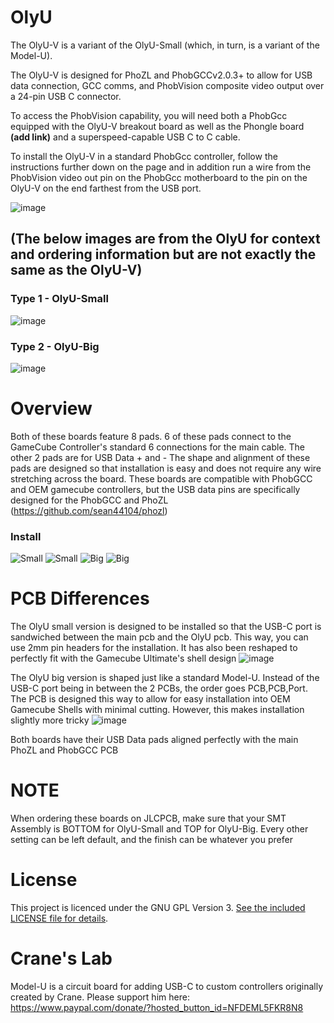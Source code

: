 # OlyU

The OlyU-V is a variant of the OlyU-Small (which, in turn, is a variant of the Model-U).

The OlyU-V is designed for PhoZL and PhobGCCv2.0.3+ to allow for USB data connection, GCC comms, and PhobVision composite video output over a 24-pin USB C connector. 

To access the PhobVision capability, you will need both a PhobGcc equipped with the OlyU-V breakout board as well as the Phongle board **(add link)** and a superspeed-capable USB C to C cable.

To install the OlyU-V in a standard PhobGcc controller, follow the instructions further down on the page and in addition run a wire from the PhobVision video out pin on the PhobGcc motherboard to the pin on the OlyU-V on the end farthest from the USB port.

![image](https://user-images.githubusercontent.com/95242582/215300712-6a05d7f6-3ab4-4d6f-ae4c-39f524cc35a7.png)


## (The below images are from the OlyU for context and ordering information but are not exactly the same as the OlyU-V)

### Type 1 - OlyU-Small
![image](https://raw.githubusercontent.com/sean44104/OlyU/main/Images/OlyU-Small.png)
### Type 2 - OlyU-Big
![image](https://raw.githubusercontent.com/sean44104/OlyU/main/Images/OlyU-Big.png)

# Overview
Both of these boards feature 8 pads. 6 of these pads connect to the GameCube Controller's standard 6 connections for the main cable. The other 2 pads are for USB Data + and -
The shape and alignment of these pads are designed so that installation is easy and does not require any wire stretching across the board. These boards are compatible with PhobGCC and OEM gamecube controllers, but the USB data pins are specifically designed for the PhobGCC and PhoZL (https://github.com/sean44104/phozl)

### Install
![Small](https://raw.githubusercontent.com/sean44104/OlyU/main/Images/OlyU-Small-Install.png)
![Small](https://raw.githubusercontent.com/sean44104/OlyU/main/Images/OlyU-Small-PadAlign.png)
![Big](https://raw.githubusercontent.com/sean44104/OlyU/main/Images/OlyU-Big-Install.png)
![Big](https://raw.githubusercontent.com/sean44104/OlyU/main/Images/OlyU-Big-PadAlign.png)

# PCB Differences
The OlyU small version is designed to be installed so that the USB-C port is sandwiched between the main pcb and the OlyU pcb. This way, you can use 2mm pin headers for the installation. It has also been reshaped to perfectly fit with the Gamecube Ultimate's shell design
![image](https://raw.githubusercontent.com/sean44104/OlyU/main/Images/OlyU-Small-Shell.png)

The OlyU big version is shaped just like a standard Model-U. Instead of the USB-C port being in between the 2 PCBs, the order goes PCB,PCB,Port. The PCB is designed this way to allow for easy installation into OEM Gamecube Shells with minimal cutting. However, this makes installation slightly more tricky
![image](https://raw.githubusercontent.com/sean44104/OlyU/main/Images/OlyU-Big-Shell.png)

Both boards have their USB Data pads aligned perfectly with the main PhoZL and PhobGCC PCB

# NOTE
When ordering these boards on JLCPCB, make sure that your SMT Assembly is BOTTOM for OlyU-Small and TOP for OlyU-Big. Every other setting can be left default, and the finish can be whatever you prefer

# License
This project is licenced under the GNU GPL Version 3. [See the included LICENSE file for details](LICENSE).


# Crane's Lab

Model-U is a circuit board for adding USB-C to custom controllers originally created by Crane.
Please support him here:
https://www.paypal.com/donate/?hosted_button_id=NFDEML5FKR8N8
